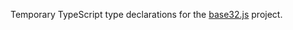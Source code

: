 Temporary TypeScript type declarations for the [base32.js](https://github.com/speakeasyjs/base32.js) project.
